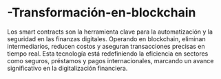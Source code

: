 # -Transformación-en-blockchain
Los smart contracts son la herramienta clave para la automatización y la seguridad en las finanzas digitales. Operando en blockchain, eliminan intermediarios, reducen costos y aseguran transacciones precisas en tiempo real. Esta tecnología está redefiniendo la eficiencia en sectores como seguros, préstamos y pagos internacionales, marcando un avance significativo en la digitalización financiera.
